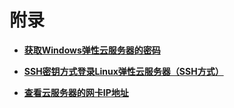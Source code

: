 # 附录<a name="saphana_02_0064"></a>

-   **[获取Windows弹性云服务器的密码](获取Windows弹性云服务器的密码.md)**  

-   **[SSH密钥方式登录Linux弹性云服务器（SSH方式）](SSH密钥方式登录Linux弹性云服务器（SSH方式）.md)**  

-   **[查看云服务器的网卡IP地址](查看云服务器的网卡IP地址.md)**  


